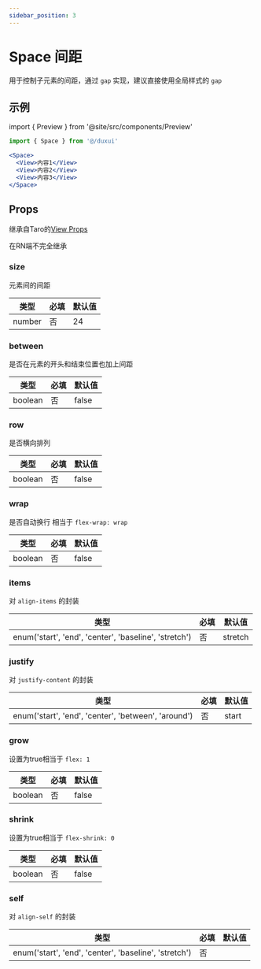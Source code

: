 ```yaml
---
sidebar_position: 3
---
```


# Space 间距

用于控制子元素的间距，通过 `gap` 实现，建议直接使用全局样式的 `gap`

## 示例

import { Preview } from '@site/src/components/Preview'

<Preview name='Space' />

```jsx
import { Space } from '@/duxui'

<Space>
  <View>内容1</View>
  <View>内容2</View>
  <View>内容3</View>
</Space>
```

## Props

继承自Taro的[View Props](https://nervjs.github.io/taro-docs/docs/components/viewContainer/view#viewprops)

在RN端不完全继承

### size

元素间的间距

| 类型 | 必填 | 默认值 |
| ---- | -------- | ------- |
| number | 否 | 24 |

### between

是否在元素的开头和结束位置也加上间距

| 类型 | 必填 | 默认值 |
| ---- | -------- | ------- |
| boolean | 否 | false |

### row

是否横向排列

| 类型 | 必填 | 默认值 |
| ---- | -------- | ------- |
| boolean | 否 | false |

### wrap

是否自动换行 相当于 `flex-wrap: wrap`

| 类型 | 必填 | 默认值 |
| ---- | -------- | ------- |
| boolean | 否 | false |

### items

对 `align-items` 的封装

| 类型 | 必填 | 默认值 |
| ---- | -------- | ------- |
| enum('start', 'end', 'center', 'baseline', 'stretch') | 否 | stretch |

### justify

对 `justify-content` 的封装

| 类型 | 必填 | 默认值 |
| ---- | -------- | ------- |
| enum('start', 'end', 'center', 'between', 'around') | 否 | start |

### grow

设置为true相当于 `flex: 1`

| 类型 | 必填 | 默认值 |
| ---- | -------- | ------- |
| boolean | 否 | false |

### shrink

设置为true相当于 `flex-shrink: 0`

| 类型 | 必填 | 默认值 |
| ---- | -------- | ------- |
| boolean | 否 | false |

### self

对 `align-self` 的封装

| 类型 | 必填 | 默认值 |
| ---- | -------- | ------- |
| enum('start', 'end', 'center', 'baseline', 'stretch') | 否 |  |

